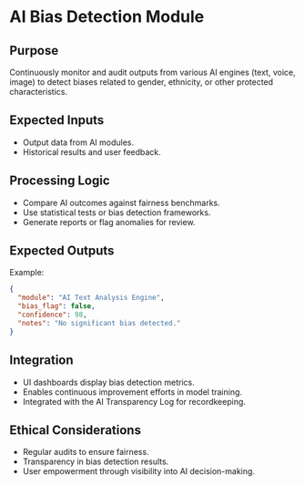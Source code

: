 # AI Bias Detection Module

## Purpose
Continuously monitor and audit outputs from various AI engines (text, voice, image) to detect biases related to gender, ethnicity, or other protected characteristics.

## Expected Inputs
- Output data from AI modules.
- Historical results and user feedback.

## Processing Logic
- Compare AI outcomes against fairness benchmarks.
- Use statistical tests or bias detection frameworks.
- Generate reports or flag anomalies for review.

## Expected Outputs
Example:
```json
{
  "module": "AI Text Analysis Engine",
  "bias_flag": false,
  "confidence": 98,
  "notes": "No significant bias detected."
}
```

## Integration
- UI dashboards display bias detection metrics.
- Enables continuous improvement efforts in model training.
- Integrated with the AI Transparency Log for recordkeeping.

## Ethical Considerations
- Regular audits to ensure fairness.
- Transparency in bias detection results.
- User empowerment through visibility into AI decision-making.
